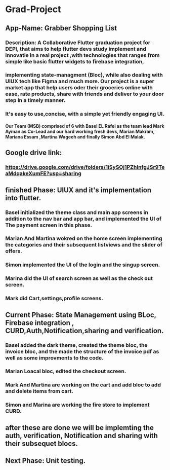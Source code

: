 # Grad-Project
## App-Name: Grabber Shopping List
### Description: A Collaborative Flutter graduation project for DEPI, that aims to help flutter devs study implement and innovatie in a real project ,with technologies that ranges from simple like basic flutter widgets to firebase integration,
### implementing state-managment (Bloc), while also dealing with UIUX tech like Figma and much more. Our project is a super market app that help users oder their groceries online with ease, rate products, share with friends and deliver to your  door step in a timely manner.
### It's easy to use,concise, with a simple yet friendly engaging  UI.
#### Our Team (MSB) comprised of 6 with Basel EL Rafei as the team lead Mark Ayman as Co-Lead and our hard working fresh devs, Marian Makram, Mariana Essam ,Martina Wageeh and finally Simon Abd El Malak.

## Google drive link:
### https://drive.google.com/drive/folders/1iSySOj1PZhInfgJSr9TeaMdqakeXumFE?usp=sharing

## finished Phase: UIUX and it's implementation into flutter.
### Basel initialized  the theme class and main app screens in addition to the nav bar and app bar, and implemented the UI of The payment screen in this phase.
### Marian And Martina wokred on the home screen implementing the categories and their subsequent listviews and the slider of offers.
### Simon implemented the UI of the login and the singup screen.
### Marina did the UI of search screen as well as the check out screen.
### Mark did Cart,settings,profile screens.


## Current Phase: State Management using BLoc, Firebase integration , CURD,Auth,Notification,sharing and verification.
### Basel added the dark theme, created the theme bloc, the invoice bloc, and the made the structure of the invoice pdf as well as some improvments to the code.
### Marian Loacal bloc, edited the checkout screen.
### Mark And Martina are working on the cart and add bloc to add and delete items from cart.
### Simon and Marina are working the fire store to implement CURD.

## after these are done  we will be implemting the auth, verification, Notification and sharing with their subsequet blocs.


## Next Phase: Unit testing.


